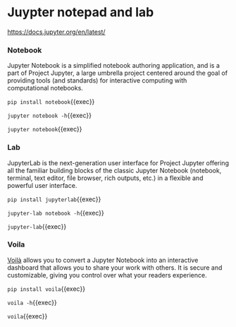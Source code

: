 # Juypter notepad and lab

https://docs.jupyter.org/en/latest/


### Notebook

Jupyter Notebook is a simplified notebook authoring application, and is a part of Project Jupyter, a large umbrella project centered around the goal of providing tools (and standards) for interactive computing with computational notebooks.

`pip install notebook`{{exec}}

`jupyter notebook -h`{{exec}}

`jupyter notebook`{{exec}}


### Lab

JupyterLab is the next-generation user interface for Project Jupyter offering all the familiar building blocks of the classic Jupyter Notebook (notebook, terminal, text editor, file browser, rich outputs, etc.) in a flexible and powerful user interface.

`pip install jupyterlab`{{exec}}

`jupyter-lab notebook -h`{{exec}}

`jupyter-lab`{{exec}}

### Voila

[Voilà](https://voila.readthedocs.io/en/stable/) allows you to convert a Jupyter Notebook into an interactive dashboard that allows you to share your work with others. It is secure and customizable, giving you control over what your readers experience.

`pip install voila`{{exec}}

`voila -h`{{exec}}

`voila`{{exec}}

